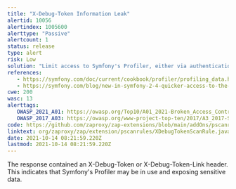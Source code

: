 ```yaml
---
title: "X-Debug-Token Information Leak"
alertid: 10056
alertindex: 1005600
alerttype: "Passive"
alertcount: 1
status: release
type: alert
risk: Low
solution: "Limit access to Symfony's Profiler, either via authentication/authorization or limiting inclusion of the header to specific clients (by IP, etc.)."
references:
   - https://symfony.com/doc/current/cookbook/profiler/profiling_data.html
   - https://symfony.com/blog/new-in-symfony-2-4-quicker-access-to-the-profiler-when-working-on-an-api
cwe: 200
wasc: 13
alerttags: 
   OWASP_2021_A01: https://owasp.org/Top10/A01_2021-Broken_Access_Control/
   OWASP_2017_A03: https://owasp.org/www-project-top-ten/2017/A3_2017-Sensitive_Data_Exposure.html
code: https://github.com/zaproxy/zap-extensions/blob/main/addOns/pscanrules/src/main/java/org/zaproxy/zap/extension/pscanrules/XDebugTokenScanRule.java
linktext: org/zaproxy/zap/extension/pscanrules/XDebugTokenScanRule.java
date: 2021-10-14 08:21:59.220Z
lastmod: 2021-10-14 08:21:59.220Z
---
```

The response contained an X-Debug-Token or X-Debug-Token-Link header. This indicates that Symfony's Profiler may be in use and exposing sensitive data.
